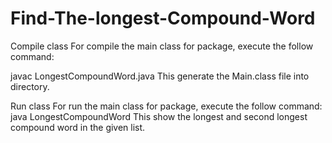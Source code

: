 # Find-The-longest-Compound-Word
Compile class
For compile the main class for package, execute the follow command:

javac LongestCompoundWord.java
This generate the Main.class file into  directory.

Run class
For run the main class for package, execute the follow command:
java LongestCompoundWord
This show the longest and second longest compound word in the given list.
